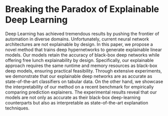 # Breaking the Paradox of Explainable Deep Learning

Deep Learning has achieved tremendous results by pushing the frontier of automation in diverse domains. Unfortunately, current neural network architectures are not explainable by design. In this paper, we propose a novel method that trains deep hypernetworks to generate explainable linear models. Our models retain the accuracy of black-box deep networks while offering free lunch explainability by design. Specifically, our explainable approach requires the same runtime and memory resources as black-box deep models, ensuring practical feasibility. Through extensive experiments, we demonstrate that our explainable deep networks are as accurate as state-of-the-art classifiers on tabular data. On the other hand, we showcase the interpretability of our method on a recent benchmark for empirically comparing prediction explainers. The experimental results reveal that our models are not only as accurate as their black-box deep-learning counterparts but also as interpretable as state-of-the-art explanation techniques.

